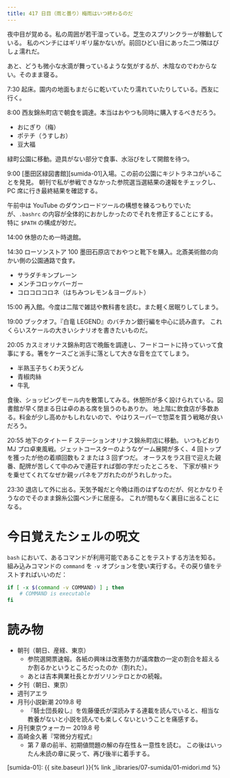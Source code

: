 ```yaml
---
title: 417 日目（雨と曇り）梅雨はいつ終わるのだ
---
```


夜中目が覚める。私の周囲が若干湿っている。芝生のスプリンクラーが稼動している。
私のベンチにはギリギリ届かないが。前回ひどい目にあった二つ隣はびしょ濡れだ。

あと、どうも微小な水滴が舞っているような気がするが、木陰なのでわからない。そのまま寝る。

7:30 起床。園内の地面もまだらに乾いていたり濡れていたりしている。西友に行く。

8:00 西友錦糸町店で朝食を調達。本当はおやつも同時に購入するべきだろう。
* おにぎり（梅）
* ポテチ（うすしお）
* 豆大福

緑町公園に移動。遊具がない部分で食事、水浴びをして開館を待つ。

9:00 [墨田区緑図書館][sumida-01]入場。この前の公園にキジトラネコがいることを発見。
朝刊で私が参戦できなかった参院選当選結果の速報をチェックし、PC 席に行き最終結果を確認する。

午前中は YouTube のダウンロードツールの構想を練るつもりでいたが、`.bashrc` の内容が全体的におかしかったのでそれを修正することにする。
特に `$PATH` の構成が妙だ。

14:00 休憩のため一時退館。

14:30 ローソンストア 100 墨田石原店でおやつと靴下を購入。北斎美術館の向かい側の公園通路で食す。
* サラダチキンプレーン
* メンチコロッケバーガー
* コロコロコロネ（はちみつレモン＆ヨーグルト）

15:00 再入館。今度は二階で雑誌や教科書を読む。また軽く居眠りしてしまう。

19:00 ブックオフ。『白竜 LEGEND』のバチカン銀行編を中心に読み直す。
これくらいスケールの大きいシナリオを書きたいものだ。

20:05 カスミオリナス錦糸町店で晩飯を調達し、フードコートに持っていって食事にする。箸をケースごと派手に落として大きな音を立ててしまう。
* 半熟玉子ちくわ天うどん
* 青椒肉絲
* 牛乳

食後、ショッピングモール内を散策してみる。休憩所が多く設けられている。図書館が早く閉まる日は卓のある席を狙うのもありか。
地上階に飲食店が多数ある。料金が少し高めかもしれないので、やはりスーパーで惣菜を買う戦略が良いだろう。

20:55 地下のタイトー F ステーションオリナス錦糸町店に移動。
いつもどおり MJ プロ卓東風戦。ジェットコースターのようなゲーム展開が多く、4 回トップを獲ったが他の着順回数も 2 または 3 回ずつだ。
オーラスをラス目で迎えた親番、配牌が苦しくて中のみで連荘すれば御の字だったところを、
下家が槓ドラを乗せてくれてなぜか親ッパネをアガれたのがうれしかった。

23:30 退店して外に出る。天気予報だと今晩は雨のはずなのだが、何とかなりそうなのでそのまま錦糸公園ベンチに居座る。
これが間もなく裏目に出ることになる。

# 今日覚えたシェルの呪文

`bash` において、あるコマンドが利用可能であることをテストする方法を知る。
組み込みコマンドの `command` を `-v` オプションを使い実行する。その戻り値をテストすればいいのだ：

```bash
if [ -x $(command -v COMMAND) ] ; then
    # COMMAND is executable
fi
```

# 読み物

* 朝刊（朝日、産経、東京）
  * 参院選開票速報。各紙の興味は改憲勢力が議席数の一定の割合を超えるか割るかというところだったのか（割れた）。
  * あとは吉本興業社長とかガソリンテロとかの続報。
* 夕刊（朝日、東京）
* 週刊アエラ
* 月刊小説新潮 2019.8 号
  * 『騎士団長殺し』を佐藤優氏が深読みする連載を読んでいると、相当な教養がないと小説を読んでも楽しくないということを痛感する。
* 月刊東京ウォーカー 2019.8 号
* 高崎金久著『常微分方程式』
  * 第 7 章の前半、初期値問題の解の存在性＆一意性を読む。
    この後はいったん未読の章に戻って、再び後半に着手する。

[sumida-01]: {{ site.baseurl }}{% link _libraries/07-sumida/01-midori.md %}
